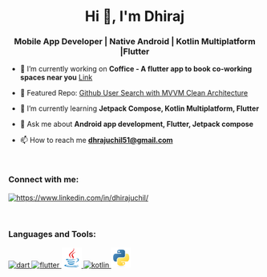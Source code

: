 <h1 align="center">Hi 👋, I'm Dhiraj</h1>
<h3 align="center">Mobile App Developer | Native Android | Kotlin Multiplatform |Flutter</h3>

- 🔭 I’m currently working on **Coffice - A flutter app to book co-working spaces near you** <a href="https://github.com/dhirajuchil007/Coffice-Owner-app">Link</a>

- 📌 Featured Repo: <a href="https://github.com/dhirajuchil007/GithubUserSearch">Github User Search with MVVM Clean Architecture</a>

- 🌱 I’m currently learning **Jetpack Compose, Kotlin Multiplatform, Flutter**

- 💬 Ask me about **Android app development, Flutter, Jetpack compose**

- 📫 How to reach me **dhrajuchil51@gmail.com**

<br>

<h3 align="left">Connect with me:</h3>
<p align="left">
<a href="https://linkedin.com/in/https://www.linkedin.com/in/dhirajuchil/" target="blank"><img align="center" src="https://raw.githubusercontent.com/rahuldkjain/github-profile-readme-generator/master/src/images/icons/Social/linked-in-alt.svg" alt="https://www.linkedin.com/in/dhirajuchil/" height="30" width="40" /></a>
</p>

<p align="left">
</p>

<br>

<h3 align="left">Languages and Tools:</h3>
<p align="left"> <a href="https://dart.dev" target="_blank" rel="noreferrer"> <img src="https://www.vectorlogo.zone/logos/dartlang/dartlang-icon.svg" alt="dart" width="40" height="40"/> </a> <a href="https://flutter.dev" target="_blank" rel="noreferrer"> <img src="https://www.vectorlogo.zone/logos/flutterio/flutterio-icon.svg" alt="flutter" width="40" height="40"/> </a> <a href="https://www.java.com" target="_blank" rel="noreferrer"> <img src="https://raw.githubusercontent.com/devicons/devicon/master/icons/java/java-original.svg" alt="java" width="40" height="40"/> </a> <a href="https://kotlinlang.org" target="_blank" rel="noreferrer"> <img src="https://www.vectorlogo.zone/logos/kotlinlang/kotlinlang-icon.svg" alt="kotlin" width="40" height="40"/> </a> <a href="https://www.python.org" target="_blank" rel="noreferrer"> <img src="https://raw.githubusercontent.com/devicons/devicon/master/icons/python/python-original.svg" alt="python" width="40" height="40"/> </a> </p>

